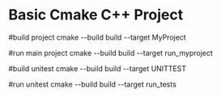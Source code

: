 # Basic Cmake C++ Project


#build project
cmake --build build --target MyProject

#run main project
cmake --build build --target run_myproject


#build unitest
cmake --build build --target UNITTEST

#run unitest
cmake --build build --target run_tests
